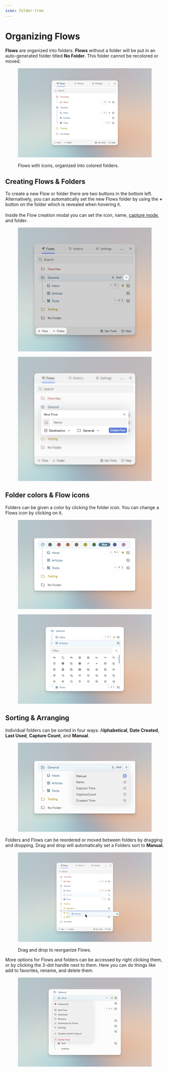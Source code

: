 ```yaml
---
icon: folder-tree
---
```


# Organizing Flows

**Flows** are organized into folders. **Flows** without a folder will be put in an auto-generated folder titled **No Folder**. This folder cannot be recolored or moved.

<figure><img src="../.gitbook/assets/CleanShot 2025-01-31 at 19.15.11.png" alt=""><figcaption><p>Flows with icons, organized into colored folders. </p></figcaption></figure>

## Creating Flows & Folders

To create a new Flow or folder there are two buttons in the bottom left. Alternatively, you can automatically set the new Flows folder by using the **+** button on the folder which is revealed when hovering it.\
\
Inside the Flow creation modal you can set the icon, name, [capture mode](../in-depth/capture-modes.md), and folder.

<div data-full-width="true"><figure><img src="../.gitbook/assets/CleanShot 2025-01-31 at 21.03.45.png" alt=""><figcaption></figcaption></figure> <figure><img src="../.gitbook/assets/CleanShot 2025-01-31 at 21.05.29 (1).png" alt=""><figcaption></figcaption></figure></div>

## Folder colors & Flow icons

Folders can be given a color by clicking the folder icon. You can change a Flows icon by clicking on it.

<div data-full-width="true"><figure><img src="../.gitbook/assets/CleanShot 2025-01-31 at 20.58.11.png" alt=""><figcaption></figcaption></figure> <figure><img src="../.gitbook/assets/CleanShot 2025-01-31 at 20.59.23.png" alt=""><figcaption></figcaption></figure></div>

## Sorting & Arranging

Individual folders can be sorted in four ways: A**lphabetical**, **Date Created**, **Last Used**, **Capture Count**, and **Manual**.

<figure><img src="../.gitbook/assets/CleanShot 2025-01-31 at 20.56.16.png" alt=""><figcaption></figcaption></figure>

Folders and Flows can be reordered or moved between folders by dragging and dropping. Drag and drop will automatically set a Folders sort to **Manual.**

<figure><img src="../.gitbook/assets/image.png" alt=""><figcaption><p>Drag and drop to reorganize Flows.</p></figcaption></figure>

More options for Flows and folders can be accessed by right clicking them, or by clicking the 3-dot handle next to them. Here you can do things like add to favorites, rename, and delete them.

<figure><img src="../.gitbook/assets/CleanShot 2025-01-31 at 21.17.33.png" alt=""><figcaption></figcaption></figure>
